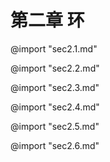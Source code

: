 # 第二章 环

@import "sec2.1.md"

@import "sec2.2.md"

@import "sec2.3.md"

@import "sec2.4.md"

@import "sec2.5.md"

@import "sec2.6.md"


